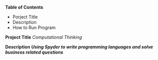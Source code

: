 **Table of Contents**
   - Porject Title
   - Description
   - How to Run Program
  
**Project Title**
   *Computational Thinking*
   
**Description**
   ***Using Spyder to write programming languages and solve business related questions***

   
